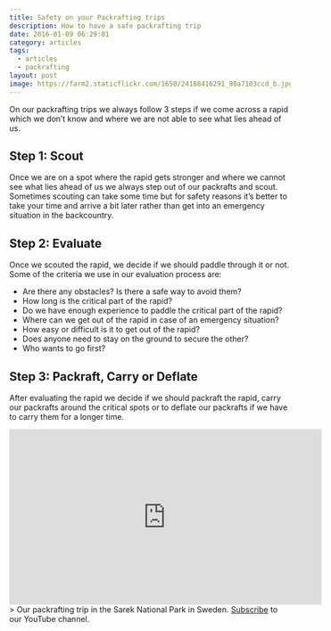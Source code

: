 ```yaml
---
title: Safety on your Packrafting trips
description: How to have a safe packrafting trip
date: 2016-01-09 06:29:01
category: articles
tags:
  - articles
  - packrafting
layout: post
image: https://farm2.staticflickr.com/1650/24188416291_90a7103ccd_b.jpg
---
```


On our packrafting trips we always follow 3 steps if we come across a rapid which we don’t know and where we are not able to see what lies ahead of us.

<amp-img src="https://farm2.staticflickr.com/1650/24188416291_90a7103ccd_b.jpg" width="100%" alt="Safety on your packrafting trip - Anfibio Packsuit - Suunto Ambit3 - HMG Porter 4400 - Alpackaraft"></amp-img>

## Step 1: Scout
Once we are on a spot where the rapid gets stronger and where we cannot see what lies ahead of us we always step out of our packrafts and scout. Sometimes scouting can take some time but for safety reasons it’s better to take your time and arrive a bit later rather than get into an emergency situation in the backcountry.  

## Step 2: Evaluate
Once we scouted the rapid, we decide if we should paddle through it or not. Some of the criteria we use in our evaluation process are:
  
* Are there any obstacles? Is there a safe way to avoid them?
* How long is the critical part of the rapid?
* Do we have enough experience to paddle the critical part of the rapid?
* Where can we get out of the rapid in case of an emergency situation?
* How easy or difficult is it to get out of the rapid?
* Does anyone need to stay on the ground to secure the other?
* Who wants to go first?
	  
## Step 3: Packraft, Carry or Deflate
After evaluating the rapid we decide if we should packraft the rapid, carry our packrafts around the critical spots or to deflate our packrafts if we have to carry them for a longer time.

<iframe width="560" height="315" src="https://www.youtube.com/embed/7c0tlmtpsps" frameborder="0" allowfullscreen></iframe>
> Our packrafting trip in the Sarek National Park in Sweden. <a href="https://www.youtube.com/channel/UCnO9Q_m9EaOCrHmmQIBVBNw?sub_confirmation=1" rel="nofollow">Subscribe</a> to our YouTube channel.


[1]:	http://www.hikeventures.com/Best-places-to-visit-in-scandinavia-hiking-backpacking-packrafting/ "5 best places to packraft in Scandinavia"
